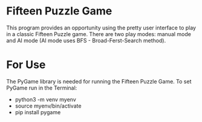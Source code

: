 # Fifteen Puzzle Game

This program provides an opportunity using the pretty user interface to play in a classic Fifteen Puzzle game. There are two play modes: manual mode and AI mode (AI mode uses BFS - Broad-Ferst-Search method).

# For Use

The PyGame library is needed for running the Fifteen Puzzle Game. To set PyGame run in the Terminal:
- python3 -m venv myenv
- source myenv/bin/activate
- pip install pygame


